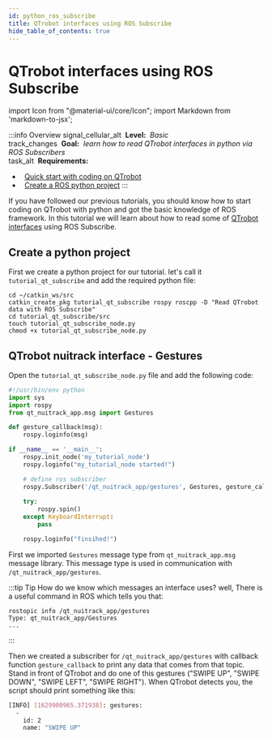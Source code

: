 ```yaml
---
id: python_ros_subscribe
title: QTrobot interfaces using ROS Subscribe
hide_table_of_contents: true
---
```


# QTrobot interfaces using ROS Subscribe


import Icon from "@material-ui/core/Icon";
import Markdown from 'markdown-to-jsx';

:::info Overview
<Icon>signal_cellular_alt</Icon> <Markdown>&nbsp;**Level:**&nbsp; *Basic*</Markdown>
<br/> <Icon> track_changes </Icon> <Markdown>&nbsp;**Goal:**&nbsp; *learn how to read QTrobot interfaces in python via ROS Subscribers*</Markdown>
<br/> <Icon> task_alt </Icon> <Markdown>&nbsp;**Requirements:**</Markdown>

  - &nbsp;&nbsp;[Quick start with coding on QTrobot](/docs/intro_code)
  - &nbsp;&nbsp;[Create a ROS python project](/docs/tutorials/python/python_ros_project)
:::


If you have followed our previous tutorials, you should know how to start coding on QTrobot with python and got the basic knowledge of ROS framework. In this tutorial we will learn about how to read some of [QTrobot interfaces](/docs/api_ros#list-of-available-interfaces) using ROS Subscribe. 

## Create a python project 
First we create a python project for our tutorial. let's call it `tutorial_qt_subscribe` and add the required python file: 

```
cd ~/catkin_ws/src
catkin_create_pkg tutorial_qt_subscribe rospy roscpp -D "Read QTrobot data with ROS Subscribe"
cd tutorial_qt_subscribe/src
touch tutorial_qt_subscribe_node.py
chmod +x tutorial_qt_subscribe_node.py
```

## QTrobot nuitrack interface - Gestures
Open the `tutorial_qt_subscribe_node.py` file and add the following code:

```python
#!/usr/bin/env python
import sys
import rospy
from qt_nuitrack_app.msg import Gestures

def gesture_callback(msg):
    rospy.loginfo(msg)

if __name__ == '__main__':
    rospy.init_node('my_tutorial_node')
    rospy.loginfo("my_tutorial_node started!")

    # define ros subscriber
    rospy.Subscriber('/qt_nuitrack_app/gestures', Gestures, gesture_callback)
   
    try:
        rospy.spin()
    except KeyboardInterrupt:
        pass

    rospy.loginfo("finsihed!")

```

First we imported `Gestures` message type from `qt_nuitrack_app.msg` message library. This message type is used in communication with `/qt_nuitrack_app/gestures`. 

:::tip Tip
How do we know which messages an interface uses? well, There is a useful command in ROS which tells you that: 
```
rostopic info /qt_nuitrack_app/gestures
Type: qt_nuitrack_app/Gestures
...
```
:::

Then we created a subscriber for `/qt_nuitrack_app/gestures` with callback function `gesture_callback` to print any data that comes from that topic.
Stand in front of QTrobot and do one of this gestures ("SWIPE UP", "SWIPE DOWN", "SWIPE LEFT", "SWIPE RIGHT").
When QTrobot detects you, the script should print something like this:

```bash
[INFO] [1629900965.371938]: gestures:
  -
    id: 2
    name: "SWIPE UP"
```
